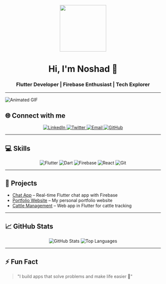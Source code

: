 <p align="center">
  <img src="https://media.giphy.com/media/hvRJCLFzcasrR4ia7z/giphy.gif" width="150"/>
</p>

<h1 align="center">Hi, I'm Noshad 👋</h1>
<h3 align="center">Flutter Developer | Firebase Enthusiast | Tech Explorer</h3>

---
![Animated GIF](https://miro.medium.com/v2/resize:fit:750/format:webp/1*zVnWJtyGOX_kUIDm6ccCfQ.gif)

## 🌐 Connect with me
<p align="center">
  <a href="www.linkedin.com/in/noshad-ahmad-ramdani" target="_blank">
    <img alt="LinkedIn" src="https://img.shields.io/badge/LinkedIn-0077B5?style=for-the-badge&logo=linkedin&logoColor=white"/>
  </a>
  <a href="https://twitter.com/yourprofile" target="_blank">
    <img alt="Twitter" src="https://img.shields.io/badge/Twitter-1DA1F2?style=for-the-badge&logo=twitter&logoColor=white"/>
  </a>
  <a href="mailto:your-email@example.com" target="_blank">
    <img alt="Email" src="https://img.shields.io/badge/Email-D14836?style=for-the-badge&logo=gmail&logoColor=white"/>
  </a>
  <a href="https://github.com/nk691929" target="_blank">
    <img alt="GitHub" src="https://img.shields.io/badge/GitHub-181717?style=for-the-badge&logo=github&logoColor=white"/>
  </a>
</p>

---

## 💻 Skills
<p align="center">
  <img alt="Flutter" src="https://img.shields.io/badge/Flutter-02569B?style=for-the-badge&logo=flutter&logoColor=white"/>
  <img alt="Dart" src="https://img.shields.io/badge/Dart-0175C2?style=for-the-badge&logo=dart&logoColor=white"/>
  <img alt="Firebase" src="https://img.shields.io/badge/Firebase-FFCA28?style=for-the-badge&logo=firebase&logoColor=black"/>
  <img alt="React" src="https://img.shields.io/badge/React-61DAFB?style=for-the-badge&logo=react&logoColor=black"/>
  <img alt="Git" src="https://img.shields.io/badge/Git-F05032?style=for-the-badge&logo=git&logoColor=white"/>
</p>

---

## 🔭 Projects
- [Chat App](https://github.com/nk691929/chatapp) – Real-time Flutter chat app with Firebase
- [Portfolio Website](https://github.com/nk691929/portfolio) – My personal portfolio website
- [Cattle Management](https://github.com/nk691929/cattlewebsite) – Web app in Flutter for cattle tracking

---

## 📈 GitHub Stats
<p align="center">
  <img src="https://github-readme-stats.vercel.app/api?username=nk691929&show_icons=true&theme=radical" alt="GitHub Stats"/>
  <img src="https://github-readme-stats.vercel.app/api/top-langs/?username=nk691929&layout=compact&theme=radical" alt="Top Languages"/>
</p>

---

## ⚡ Fun Fact
> "I build apps that solve problems and make life easier 🚀"
